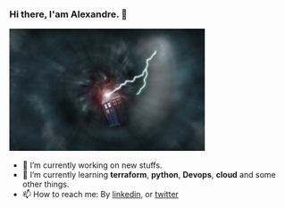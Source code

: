 ### Hi there, I'am Alexandre. 👋

![tardis](tardis.jpg)


- 🔭 I’m currently working on new stuffs.
- 🌱 I’m currently learning **terraform**, **python**, **Devops**, **cloud** and some other things.
- 📫 How to reach me: By [linkedin](https://www.linkedin.com/in/alexandre-soares-ponte-08262624/), or [twitter](https://twitter.com/asponte1)


<!--
- 👯 I’m looking to collaborate on ...
- 🤔 I’m looking for help with ...
- 💬 Ask me about ...
- 😄 Pronouns: ...
- ⚡ Fun fact: ...
-->
